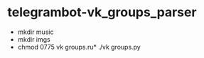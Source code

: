 # telegrambot-vk_groups_parser

* mkdir music
* mkdir imgs
* chmod 0775 vk groups.ru* ./vk groups.ру
